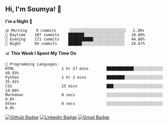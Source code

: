 ## Hi, I'm Soumya! 👋

<!--START_SECTION:waka-->
**I'm a Night 🦉** 

```text
🌞 Morning    9 commits      ░░░░░░░░░░░░░░░░░░░░░░░░░   2.36% 
🌆 Daytime    107 commits    ███████░░░░░░░░░░░░░░░░░░   28.08% 
🌃 Evening    171 commits    ███████████░░░░░░░░░░░░░░   44.88% 
🌙 Night      94 commits     ██████░░░░░░░░░░░░░░░░░░░   24.67%

```


📊 **This Week I Spent My Time On** 

```text
💬 Programming Languages: 
HTML                     1 hr 27 mins        ████████████░░░░░░░░░░░░░   49.93% 
Python                   1 hr 2 mins         ████████░░░░░░░░░░░░░░░░░   35.41% 
CSS                      25 mins             ███░░░░░░░░░░░░░░░░░░░░░░   14.66% 
Markdown                 0 secs              ░░░░░░░░░░░░░░░░░░░░░░░░░   0.0% 
Other                    0 secs              ░░░░░░░░░░░░░░░░░░░░░░░░░   0.0%

```


<!--END_SECTION:waka-->

[![Github Badge](https://img.shields.io/badge/-rubyruins-grey?style=for-the-badge&logo=github&logoColor=white&link=https://github.com/rubyruins/)](https://www.github.com/rubyruins/) 
[![Linkedin Badge](https://img.shields.io/badge/-Soumya%20Parekh-0072b1?style=for-the-badge&logo=Linkedin&logoColor=white&link=https://www.linkedin.com/in/Soumya-Parekh/)](https://www.linkedin.com/in/Soumya-Parekh/) 
[![Gmail Badge](https://img.shields.io/badge/-soumya.parekh@somaiya.edu-c14438?style=for-the-badge&logo=Gmail&logoColor=white&link=mailto:soumya.parekh@somaiya.edu)](mailto:soumya.parekh@somaiya.edu) 
